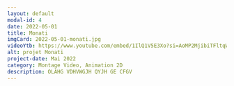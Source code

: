 ```yaml
---
layout: default
modal-id: 4
date: 2022-05-01
title: Monati
imgCard: 2022-05-01-monati.jpg
videoYtb: https://www.youtube.com/embed/1IlQ1V5E3Xo?si=AoMP2MjibiTFltqW
alt: projet Monati
project-date: Mai 2022
category: Montage Video, Animation 2D
description: OLAHG VDHVWGJH QYJH GE CFGV
---
```

